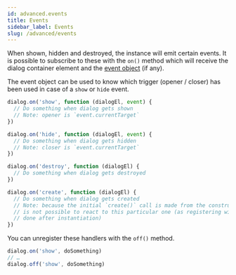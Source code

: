 ```yaml
---
id: advanced.events
title: Events
sidebar_label: Events
slug: /advanced/events
---
```


When shown, hidden and destroyed, the instance will emit certain events. It is possible to subscribe to these with the `on()` method which will receive the dialog container element and the [event object](https://developer.mozilla.org/en-US/docs/Web/API/Event) (if any).

The event object can be used to know which trigger (opener / closer) has been used in case of a `show` or `hide` event.

```javascript
dialog.on('show', function (dialogEl, event) {
  // Do something when dialog gets shown
  // Note: opener is `event.currentTarget`
})

dialog.on('hide', function (dialogEl, event) {
  // Do something when dialog gets hidden
  // Note: closer is `event.currentTarget`
})

dialog.on('destroy', function (dialogEl) {
  // Do something when dialog gets destroyed
})

dialog.on('create', function (dialogEl) {
  // Do something when dialog gets created
  // Note: because the initial `create()` call is made from the constructor, it
  // is not possible to react to this particular one (as registering will be
  // done after instantiation)
})
```

You can unregister these handlers with the `off()` method.

```javascript
dialog.on('show', doSomething)
// …
dialog.off('show', doSomething)
```
